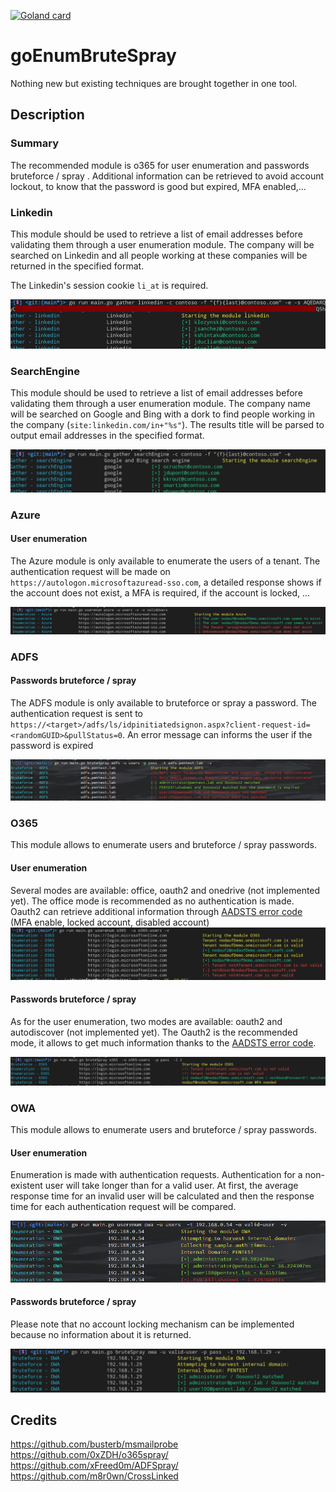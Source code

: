 [![Goland card](https://goreportcard.com/badge/github.com/nodauf/GoMapEnum)](https://goreportcard.com/report/github.com/nodauf/GoMapEnum)
# goEnumBruteSpray

Nothing new but existing techniques are brought together in one tool.

## Description

### Summary
The recommended module is o365 for user enumeration and passwords bruteforce / spray . Additional information can be retrieved to avoid account lockout, to know that the password is good but expired, MFA enabled,...


### Linkedin
This module should be used to retrieve a list of email addresses before validating them through a user enumeration module.
The company will be searched on Linkedin and all people working at these companies will be returned in the specified format.

The Linkedin's session cookie `li_at` is required.

![User enumeration on owa](./images/linkedin-gather.png)

### SearchEngine
This module should be used to retrieve a list of email addresses before validating them through a user enumeration module.
The company name will be searched on Google and Bing with a dork to find people working in the company (`site:linkedin.com/in+"%s"`). The results title will be parsed to output email addresses in the specified format.

![User enumeration on owa](./images/searchEngine-gather.png)

### Azure
#### User enumeration
The Azure module is only available to enumerate the users of a tenant. The authentication request will be made on `https://autologon.microsoftazuread-sso.com`, a detailed response shows if the account does not exist, a MFA is required, if the account is locked, ...

![User enumeration on Azure](./images/azure-UserEnum.png)


### ADFS
#### Passwords bruteforce / spray
The ADFS module is only available to bruteforce or spray a password. The authentication request is sent to `https://<target>/adfs/ls/idpinitiatedsignon.aspx?client-request-id=<randomGUID>&pullStatus=0`. An error message can informs the user if the password is expired

![Password bruteforce / spraying on ADFS](./images/adfs-brute.png)

### O365
This module allows to enumerate users and bruteforce / spray passwords. 

#### User enumeration
Several modes are available: office, oauth2 and onedrive (not implemented yet). The office mode is recommended as no authentication is made. Oauth2 can retrieve additional information through [AADSTS error code](https://docs.microsoft.com/en-us/azure/active-directory/develop/reference-aadsts-error-codes) (MFA enable, locked account, disabled account)
![Password bruteforce / spraying on o365](./images/o365-UserEnum.png)

#### Passwords bruteforce / spray
As for the user enumeration, two modes are available: oauth2 and autodiscover (not implemented yet). The Oauth2 is the recommended mode, it allows to get much information thanks to the [AADSTS error code](https://docs.microsoft.com/en-us/azure/active-directory/develop/reference-aadsts-error-codes).

![User enumeration on o365](./images/o365-brute.png)

### OWA
This module allows to enumerate users and bruteforce / spray passwords. 

#### User enumeration
Enumeration is made with authentication requests. Authentication for a non-existent user will take longer than for a valid user. At first, the average response time for an invalid user will be calculated and then the response time for each authentication request will be compared.

![User enumeration on owa](./images/owa-UserEnum.png)

#### Passwords bruteforce / spray
Please note that no account locking mechanism can be implemented because no information about it is returned.

![Password bruteforce / spraying on owa](./images/owa-brute.png)

## Credits
https://github.com/busterb/msmailprobe
https://github.com/0xZDH/o365spray/
https://github.com/xFreed0m/ADFSpray/
https://github.com/m8r0wn/CrossLinked
